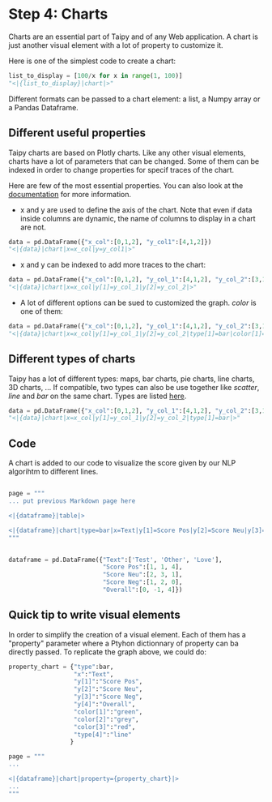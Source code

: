 
# Step 4: Charts
 
Charts are an essential part of Taipy and of any Web application. A chart is just another visual element with a lot of property to customize it.

Here is one of the simplest code to create a chart:

```python
list_to_display = [100/x for x in range(1, 100)]
"<|{list_to_display}|chart|>"
```

Different formats can be passed to a chart element: a list, a Numpy array or a Pandas Dataframe.

## Different useful properties

Taipy charts are based on Plotly charts. Like any other visual elements, charts have a lot of parameters that can be changed. Some of them can be indexed in order to change properties for specif traces of the chart. 

Here are few of the most essential properties. You can also look at the [documentation]() for more information.
 - x and y are used to define the axis of the chart. Note that even if data inside columns are dynamic, the name of columns to display in a chart are not.

```python
data = pd.DataFrame({"x_col":[0,1,2], "y_col1":[4,1,2]})
"<|{data}|chart|x=x_col|y=y_col1|>"
```

 - x and y can be indexed to add more traces to the chart:

```python
data = pd.DataFrame({"x_col":[0,1,2], "y_col_1":[4,1,2], "y_col_2":[3,1,2]})
"<|{data}|chart|x=x_col|y[1]=y_col_1|y[2]=y_col_2|>"
```

 - A lot of different options can be sued to customized the graph. _color_ is one of them:

```python
data = pd.DataFrame({"x_col":[0,1,2], "y_col_1":[4,1,2], "y_col_2":[3,1,2]})
"<|{data}|chart|x=x_col|y[1]=y_col_1|y[2]=y_col_2|type[1]=bar|color[1]=green|>"
```

## Different types of charts

Taipy has a lot of different types: maps, bar charts, pie charts, line charts, 3D charts, ...  If compatible, two types can also be use together like _scatter_, _line_ and _bar_ on the same chart. Types are listed [here]().

```python
data = pd.DataFrame({"x_col":[0,1,2], "y_col_1":[4,1,2], "y_col_2":[3,1,2]})
"<|{data}|chart|x=x_col|y[1]=y_col_1|y[2]=y_col_2|type[1]=bar|>"
```

## Code

A chart is added to our code to visualize the score given by our NLP algorihtm to different lines.

```python

page = """
... put previous Markdown page here

<|{dataframe}|table|>

<|{dataframe}|chart|type=bar|x=Text|y[1]=Score Pos|y[2]=Score Neu|y[3]=Score Neg|y[4]=Overall|color[1]=green|color[2]=grey|color[3]=red|type[4]=line|>
"""


dataframe = pd.DataFrame({"Text":['Test', 'Other', 'Love'],
                          "Score Pos":[1, 1, 4],
                          "Score Neu":[2, 3, 1],
                          "Score Neg":[1, 2, 0],
                          "Overall":[0, -1, 4]})

```

## Quick tip to write visual elements

In order to simplify the creation of a visual element. Each of them has a "property" parameter where a Ptyhon dictionnary of property can ba directly passed. To replicate the graph above, we could do:

```python
property_chart = {"type":bar,
                  "x":"Text",
                  "y[1]":"Score Pos",
                  "y[2]":"Score Neu",
                  "y[3]":"Score Neg",
                  "y[4]":"Overall",
                  "color[1]":"green",
                  "color[2]":"grey",
                  "color[3]":"red",
                  "type[4]":"line"
                 }

page = """
...

<|{dataframe}|chart|property={property_chart}|>
...
"""

```
